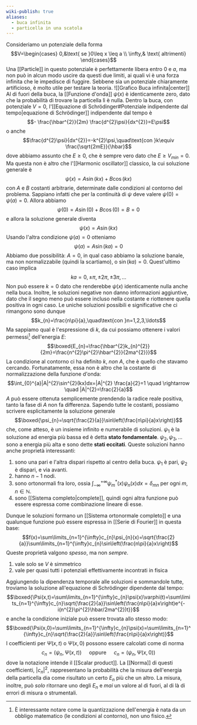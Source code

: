 ```yaml
---
wiki-publish: true
aliases:
  - buca infinita
  - particella in una scatola
---
```

Consideriamo un potenziale della forma
$$V=\begin{cases}
0,&\text{ se }0\leq x \leq a \\
\infty,& \text{ altrimenti}
\end{cases}$$
Una [[Particle]] in questo potenziale è perfettamente libera entro $0$ e $a$, ma non può in alcun modo uscire da questi due limiti, ai quali vi è una forza infinita che le impedisce di fuggire. Sebbene sia un potenziale chiaramente artificioso, è molto utile per testare la teoria.
![[Grafico Buca infinita|center]]
Al di fuori della buca, la [[Funzione d'onda]] $\psi(x)$ è identicamente zero, dato che la probabilità di trovare la particella lì è nulla. Dentro la buca, con potenziale $V=0$, l'[[Equazione di Schrödinger#Potenziale indipendente dal tempo|equazione di Schrödinger]] indipendente dal tempo è
$$- \frac{\hbar^{2}}{2m} \frac{d^{2}\psi}{dx^{2}}=E\psi$$
o anche
$$\frac{d^{2}\psi}{dx^{2}}=-k^{2}\psi,\quad\text{con }k\equiv \frac{\sqrt{2mE}}{\hbar}$$
dove abbiamo assunto che $E\geq0$, che è sempre vero dato che $E\geq V_{min}=0$. Ma questa non è altro che l'[[Harmonic oscillator]] classico, la cui soluzione generale è
$$\psi(x)=A\sin(kx)+B\cos(kx)$$
con $A$ e $B$ costanti arbitrarie, determinate dalle condizioni al contorno del problema. Sappiano infatti che per la continuità di $\psi$ deve valere $\psi(0)=\psi(a)=0$. Allora abbiamo
$$\psi(0)=A\sin(0)+B\cos(0)=B=0$$
e allora la soluzione generale diventa
$$\psi(x)=A\sin(kx)$$
Usando l'altra condizione $\psi(a)=0$ otteniamo
$$\psi(a)=A\sin(ka)=0$$
Abbiamo due possibilità: $A=0$, in qual caso abbiamo la soluzione banale, ma non normalizzabile (quindi la scartiamo), o $\sin(ka)=0$. Quest'ultimo caso implica
$$ka=0,\pm\pi,\pm2\pi,\pm3\pi,\ldots$$
Non può essere $k=0$ dato che renderebbe $\psi(x)$ identicamente nulla anche nella buca. Inoltre, le soluzioni negative non danno informazioni aggiuntive, dato che il segno meno può essere incluso nella costante e riottenere quella positiva in ogni caso. Le uniche soluzioni possibili e significative che ci rimangono sono dunque
$$k_{n}=\frac{n\pi}{a},\quad\text{con }n=1,2,3,\ldots$$
Ma sappiamo qual è l'espressione di $k$, da cui possiamo ottenere i valori permessi[^1] dell'energia $E$:
$$\boxed{E_{n}=\frac{\hbar^{2}k_{n}^{2}}{2m}=\frac{n^{2}\pi^{2}\hbar^{2}}{2ma^{2}}}$$
La condizione al contorno ci ha definito $k$, *non* $A$, che è quello che stavamo cercando. Fortunatamente, essa non è altro che la costante di normalizzazione della funzione d'onda:
$$\int_{0}^{a}|A|^{2}\sin^{2}(kx)dx=|A|^{2} \frac{a}{2}=1 \quad \rightarrow \quad |A|^{2}=\frac{2}{a}$$
$A$ può essere ottenuta semplicemente prendendo la radice reale positiva, tanto la fase di $A$ non fa differenza. Sapendo tutte le costanti, possiamo scrivere esplicitamente la soluzione generale
$$\boxed{\psi_{n}=\sqrt{\frac{2}{a}}\sin\left(\frac{n\pi}{a}x\right)}$$
che, come atteso, è un insieme infinito e numerabile di soluzioni. $\psi_{1}$ è la soluzione ad energia più bassa ed è detta **stato fondamentale**. $\psi_{2},\psi_{3},\ldots$ sono a energia più alta e sono dette **stati eccitati**. Queste soluzioni hanno anche proprietà interessanti:
1. sono una pari e l'altra dispari rispetto al centro della buca. $\psi_{1}$ è pari, $\psi_{2}$ è dispari, e via avanti.
2. hanno $n-1$ nodi.
3. sono ortonormali fra loro, ossia $\int_{-\infty}^{+\infty}\psi_{m}^{*}(x)\psi_{n}(x)dx=\delta_{mn}$ per ogni $m, n\in\mathbb{N}$.
4. sono [[Sistema completo|complete]], quindi ogni altra funzione può essere espressa come combinazione lineare di esse.

Dunque le soluzioni formano un [[Sistema ortonormale completo]] e una qualunque funzione può essere espressa in [[Serie di Fourier]] in questa base:
$$f(x)=\sum\limits_{n=1}^{\infty}c_{n}\psi_{n}(x)=\sqrt{\frac{2}{a}}\sum\limits_{n=1}^{\infty}c_{n}\sin\left(\frac{n\pi}{a}x\right)$$
Queste proprietà valgono *spesso*, ma non *sempre*.
1. vale solo se $V$ è simmetrico
2. vale per quasi tutti i potenziali effettivamente incontrati in fisica

Aggiungendo la dipendenza temporale alle soluzioni e sommandole tutte, troviamo la soluzione all'equazione di Schrödinger dipendente dal tempo:
$$\boxed{\Psi(x,t)=\sum\limits_{n=1}^{\infty}c_{n}\psi(x)\varphi(t)=\sum\limits_{n=1}^{\infty}c_{n}\sqrt{\frac{2}{a}}\sin\left(\frac{n\pi}{a}x\right)e^{-i(n^{2}\pi^{2}\hbar/2ma^{2})t}}$$
e anche la condizione iniziale può essere trovata allo stesso modo:
$$\boxed{\Psi(x,0)=\sum\limits_{n=1}^{\infty}c_{n}\psi(x)=\sum\limits_{n=1}^{\infty}c_{n}\sqrt{\frac{2}{a}}\sin\left(\frac{n\pi}{a}x\right)}$$
I coefficienti per $\Psi(x,t)$ o $\Psi(x,0)$ possono essere calcolati come di norma
$$c_{n}=(\psi_{n},\Psi(x,t))\quad\text{ oppure }\quad c_{n}=(\psi_{n},\Psi(x,0))$$
dove la notazione intende il [[Scalar product]]. La [[Norma]] di questi coefficienti, $|c_{n}|^{2}$, rappresentano la probabilità che la misura dell'energia della particella dia come risultato un certo $E_{n}$ più che un altro. La misura, inoltre, può *solo* ritornare uno degli $E_{n}$ e *mai* un valore al di fuori, al di là di errori di misura o strumentali.

[^1]: È interessante notare come la quantizzazione dell'energia è nata da un obbligo matematico (le condizioni al contorno), non uno fisico.